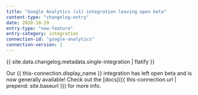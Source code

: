 ```yaml
---
title: "Google Analytics (v1) integration leaving open beta"
content-type: "changelog-entry"
date: 2020-10-29
entry-type: "new-feature"
entry-category: integration
connection-id: "google-analytics"
connection-version: 1
---
```

{{ site.data.changelog.metadata.single-integration | flatify }}

Our {{ this-connection.display_name }} integration has left open beta and is now generally available! Check out the [docs]({{ this-connection.url | prepend: site.baseurl }}) for more info.